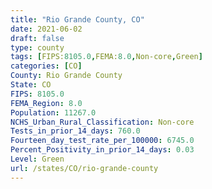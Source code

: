 ```yaml
---
title: "Rio Grande County, CO"
date: 2021-06-02
draft: false
type: county
tags: [FIPS:8105.0,FEMA:8.0,Non-core,Green]
categories: [CO]
County: Rio Grande County
State: CO
FIPS: 8105.0
FEMA_Region: 8.0
Population: 11267.0
NCHS_Urban_Rural_Classification: Non-core
Tests_in_prior_14_days: 760.0
Fourteen_day_test_rate_per_100000: 6745.0
Percent_Positivity_in_prior_14_days: 0.03
Level: Green
url: /states/CO/rio-grande-county
---
```




